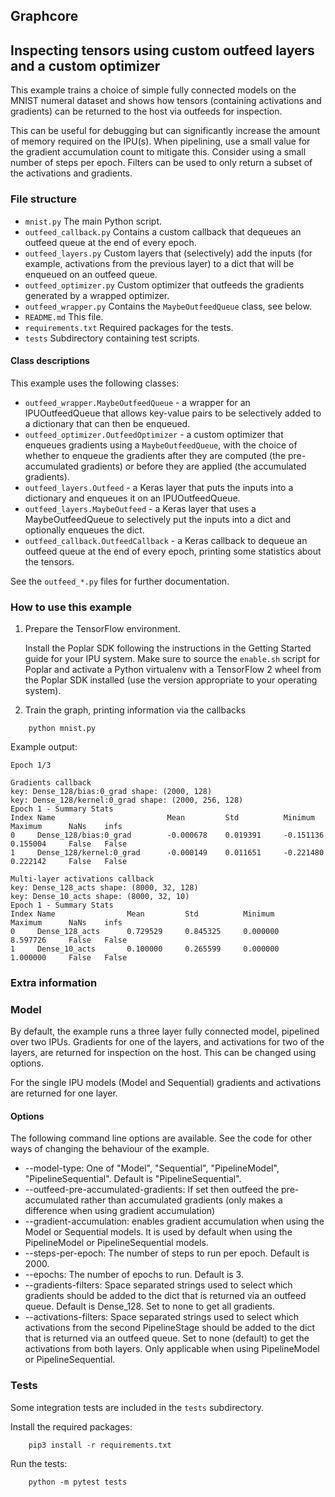 Graphcore
---

## Inspecting tensors using custom outfeed layers and a custom optimizer

This example trains a choice of simple fully connected models on the MNIST
numeral dataset and shows how tensors (containing activations and gradients)
can be returned to the host via outfeeds for inspection.

This can be useful for debugging but can significantly increase the amount
of memory required on the IPU(s). When pipelining, use a small value for the
gradient accumulation count to mitigate this. Consider using a small
number of steps per epoch. Filters can be used to only return a subset of
the activations and gradients.

### File structure

* `mnist.py` The main Python script.
* `outfeed_callback.py` Contains a custom callback that dequeues an outfeed queue
  at the end of every epoch.
* `outfeed_layers.py` Custom layers that (selectively) add the inputs (for example,
  activations from the previous layer) to a dict that will be enqueued on an
  outfeed queue.
* `outfeed_optimizer.py` Custom optimizer that outfeeds the gradients generated
  by a wrapped optimizer.
* `outfeed_wrapper.py` Contains the `MaybeOutfeedQueue` class, see below.
* `README.md` This file.
* `requirements.txt` Required packages for the tests.
* `tests` Subdirectory containing test scripts.

#### Class descriptions

This example uses the following classes:

* `outfeed_wrapper.MaybeOutfeedQueue` - a wrapper for an IPUOutfeedQueue that allows
  key-value pairs to be selectively added to a dictionary that can then be enqueued.
* `outfeed_optimizer.OutfeedOptimizer` - a custom optimizer that enqueues gradients
  using a `MaybeOutfeedQueue`,
  with the choice of whether to enqueue the gradients after they are computed
  (the pre-accumulated gradients) or before they are applied (the accumulated gradients).
* `outfeed_layers.Outfeed` - a Keras layer that puts the inputs into a dictionary
  and enqueues it on an IPUOutfeedQueue.
* `outfeed_layers.MaybeOutfeed` - a Keras layer that uses a MaybeOutfeedQueue to
  selectively put the inputs into a dict and optionally enqueues the dict.
* `outfeed_callback.OutfeedCallback` - a Keras callback to dequeue an outfeed
  queue at the end of every epoch, printing some statistics about the tensors.

See the `outfeed_*.py` files for further documentation.

### How to use this example

1) Prepare the TensorFlow environment.

   Install the Poplar SDK following the instructions in the Getting Started guide
   for your IPU system.
   Make sure to source the `enable.sh` script for Poplar and activate a Python
   virtualenv with a TensorFlow 2 wheel from the Poplar SDK installed
   (use the version appropriate to your operating system).

2) Train the graph, printing information via the callbacks

```
    python mnist.py
```

Example output:

```
Epoch 1/3

Gradients callback
key: Dense_128/bias:0_grad shape: (2000, 128)
key: Dense_128/kernel:0_grad shape: (2000, 256, 128)
Epoch 1 - Summary Stats
Index Name                         Mean         Std          Minimum      Maximum      NaNs    infs
0     Dense_128/bias:0_grad        -0.000678    0.019391     -0.151136    0.155004     False   False
1     Dense_128/kernel:0_grad      -0.000149    0.011651     -0.221480    0.222142     False   False

Multi-layer activations callback
key: Dense_128_acts shape: (8000, 32, 128)
key: Dense_10_acts shape: (8000, 32, 10)
Epoch 1 - Summary Stats
Index Name                Mean         Std          Minimum      Maximum      NaNs    infs
0     Dense_128_acts      0.729529     0.845325     0.000000     8.597726     False   False
1     Dense_10_acts       0.100000     0.265599     0.000000     1.000000     False   False

```

### Extra information

### Model

By default, the example runs a three layer fully connected model, pipelined over
two IPUs. Gradients for one of the layers, and activations for two of the layers,
are returned for inspection on the host. This can be changed using options.

For the single IPU models (Model and Sequential) gradients and activations are
returned for one layer.

#### Options

The following command line options are available. See the code for other ways of
changing the behaviour of the example.

 * --model-type: One of "Model", "Sequential", "PipelineModel",
   "PipelineSequential". Default is "PipelineSequential".
 * --outfeed-pre-accumulated-gradients: If set then outfeed the pre-accumulated
   rather than accumulated gradients (only makes a difference when using gradient
   accumulation)
 * --gradient-accumulation: enables gradient accumulation when using the Model or
   Sequential models. It is used by default when using the PipelineModel or
   PipelineSequential models.
 * --steps-per-epoch: The number of steps to run per epoch. Default is 2000.
 * --epochs: The number of epochs to run. Default is 3.
 * --gradients-filters: Space separated strings used to select which gradients
   should be added to the dict that is returned via an outfeed queue. Default is
   Dense_128. Set to none to get all gradients.
 * --activations-filters: Space separated strings used to select which activations
   from the second PipelineStage should be added to the dict that is returned via an outfeed queue. Set to none (default) to get the activations from
   both layers. Only applicable when using PipelineModel or PipelineSequential.

### Tests

Some integration tests are included in the `tests` subdirectory.

Install the required packages:

```
    pip3 install -r requirements.txt
```

Run the tests:

```
    python -m pytest tests
```
